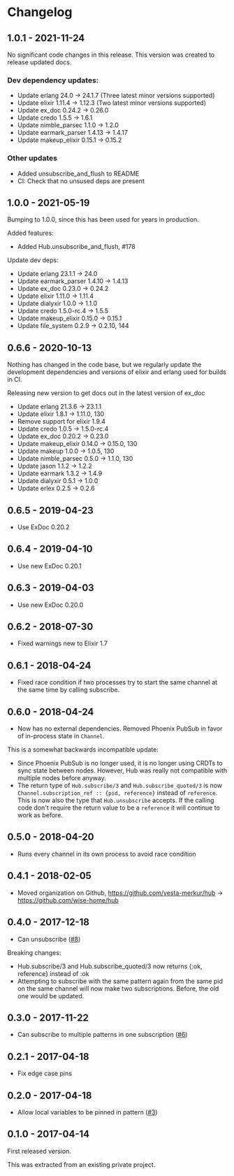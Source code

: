 # Changelog

## 1.0.1 - 2021-11-24

No significant code changes in this release.
This version was created to release updated docs.

### Dev dependency updates:

* Update erlang 24.0 -> 24.1.7 (Three latest minor versions supported)
* Update elixir 1.11.4 -> 1.12.3 (Two latest minor versions supported)
* Update ex_doc 0.24.2 -> 0.26.0
* Update credo 1.5.5 -> 1.6.1
* Update nimble_parsec 1.1.0 -> 1.2.0
* Update earmark_parser 1.4.13 -> 1.4.17
* Update makeup_elixir 0.15.1 -> 0.15.2

### Other updates

* Added unsubscribe_and_flush to README
* CI: Check that no unsused deps are present

## 1.0.0 - 2021-05-19

Bumping to 1.0.0, since this has been used for years in production.

Added features:

* Added Hub.unsubscribe_and_flush, #178

Update dev deps:

* Update erlang 23.1.1 -> 24.0
* Update earmark_parser 1.4.10 -> 1.4.13
* Update ex_doc 0.23.0 -> 0.24.2
* Update elixir 1.11.0 -> 1.11.4
* Update dialyxir 1.0.0 -> 1.1.0
* Update credo 1.5.0-rc.4 -> 1.5.5
* Update makeup_elixir 0.15.0 -> 0.15.1
* Update file_system 0.2.9 -> 0.2.10, 144

## 0.6.6 - 2020-10-13

Nothing has changed in the code base, but we regularly update the development dependencies and versions of elixir and
erlang used for builds in CI.

Releasing new version to get docs out in the latest version of ex_doc

* Update erlang 21.3.6 -> 23.1.1
* Update elixir 1.8.1 -> 1.11.0, 130
* Remove support for elixir 1.9.4
* Update credo 1.0.5 -> 1.5.0-rc.4
* Update ex_doc 0.20.2 -> 0.23.0
* Update makeup_elixir 0.14.0 -> 0.15.0, 130
* Update makeup 1.0.0 -> 1.0.5, 130
* Update nimble_parsec 0.5.0 -> 1.1.0, 130
* Update jason 1.1.2 -> 1.2.2
* Update earmark 1.3.2 -> 1.4.9
* Update dialyxir 0.5.1 -> 1.0.0
* Update erlex 0.2.5 -> 0.2.6

## 0.6.5 - 2019-04-23

* Use ExDoc 0.20.2

## 0.6.4 - 2019-04-10

* Use new ExDoc 0.20.1

## 0.6.3 - 2019-04-03

* Use new ExDoc 0.20.0

## 0.6.2 - 2018-07-30

* Fixed warnings new to Elixir 1.7

## 0.6.1 - 2018-04-24

* Fixed race condition if two processes try to start the same channel at the same time by calling subscribe.

## 0.6.0 - 2018-04-24

* Now has no external dependencies. Removed Phoenix PubSub in favor of in-process state in `Channel`.

This is a somewhat backwards incompatible update:

* Since Phoenix PubSub is no longer used, it is no longer using CRDTs to sync state between nodes. However, Hub was
really not compatible with multiple nodes before anyway.
* The return type of `Hub.subscribe/3` and `Hub.subscribe_quoted/3` is now
`Channel.subscription_ref :: {pid, reference}` instead of `reference`. This is now also the type that `Hub.unsubscribe`
accepts. If the calling code don't require the return value to be a `reference` it will continue to work as before.

## 0.5.0 - 2018-04-20

* Runs every channel in its own process to avoid race condition

## 0.4.1 - 2018-02-05

* Moved organization on Github, https://github.com/vesta-merkur/hub -> https://github.com/wise-home/hub


## 0.4.0 - 2017-12-18

* Can unsubscribe ([#8](https://github.com/wise-home/hub/pull/8))

Breaking changes:

* Hub.subscribe/3 and Hub.subscribe_quoted/3 now returns {:ok, reference} instead of :ok
* Attempting to subscribe with the same pattern again from the same pid on the same channel will now make two
  subscriptions. Before, the old one would be updated.

## 0.3.0 - 2017-11-22

* Can subscribe to multiple patterns in one subscription ([#6](https://github.com/wise-home/hub/pull/6))

## 0.2.1 - 2017-04-18

* Fix edge case pins

## 0.2.0 - 2017-04-18

* Allow local variables to be pinned in pattern ([#3](https://github.com/wise-home/hub/pull/3))

## 0.1.0 - 2017-04-14

First released version.

This was extracted from an existing private project.
